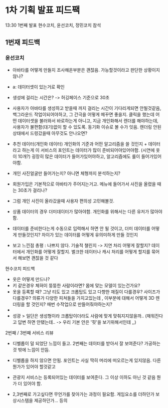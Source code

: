 # 1차 기획 발표 피드팩

13:30 1번째 발표
현수코치, 윤선코치, 정민코치 참석

## 1번재 피드백

### 윤선코치

- 아바타를 어떻게 만들지 조사해온부분은 괜찮음. 가능할것이라고 판단한 상황이지않나?
- a: 데이터셋이 있는거로 확인
- 생성에 걸리는 시간은? -> 허깅페이스 기준으로 30초
- 사용자가 아바타를 생성하고 받을때 까지 걸리는 시간이 기다리게되면 안될것같음, 백그라운드 작업이되어야하고, 그 간극을 어떻게 메꾸면 좋을지. 클릭을 했는데 어떤 데이터셋을 불러와서 바로하는게 아니고, 지금 개인화해서 렌더를 해야하는데, 사용자가 불편함(대기)없이 할 수 있도록. 동기화 이슈로 볼 수가 잇음. 렌더링 안된 상태에서 드렁갔을때 아무것도 안나오면?
- 추천 데이터(개인화 데이터) 개인화의 기준과 어떤 알고리즘을 쓸 것인지 + 데이터라고 하는게 이 서비스의 포인트는 데이터가 많이 준비되어야있어야함. (시연에 옷이 10개?) 굉장히 많은 데이터가 들어가있어야하고, 알고리즘에도 룰이 들어가있어야함.
- 개인 사진얼굴만 들어가는지? 아니면 체형까지 분석하는지?
- 회원가입은 기본적으로 아바타가 주어지는거고. 메뉴에 들어가서 사진을 올렸을 때는 30초가 걸리나?
- 그럼 개인 사진이 올라갔을때 사용자 편의성 고민해볼것.
- 상품 데이터의 경우 더미데이터가 많아야함. 개인화를 위해서는 다른 유저가 많아야함.
- 데이터를 준비한다는게 수동으로 입력해서 하면 안 될 것이고, 더미 데이터를 어떻게 만들것인지? 차이가 있는 데이터를 어떻게 유의미하게 만들 것인지

- 보고 느낀점 총평 : 나쁘지 않다. 기술적 챌린지 -> 지연 처리 어떻게 잘할지? 데이터에서 개인화를 어떻게 잘할지. 벌크한 데이터나 캐시 처리를 어떻게 할지를 묶어서 해보면 괜찮을 것 같다

현수코치 피드백

- 옷은 어떻게 만드나?
- 키 같은경우 체혀이 뚱뚱한 사람이라면? 몸에 맞는 모델이 있는건가요?
- 옷을 등록할 때? 그냥 티도 있고 크롭탑도 있고 다향한 재질이 다를경우? 사이즈가 다를경우? 의류가 다양한 피쳐들을 가지고있는데 , 이부분에 대해서 어떻게 3D 렌더링을 할 것인지? 매번 수작업으로 만들어줘야하는지?
-
- 성광 > 일단은 생성형이라 크롭탑이더라도 사람에 맞게 맞춰지지않을까.. (채워진다고 답변 하면 안됐는데.. -> 우리 기본 안은 '핏'을 보기위해서인데 ,,)

2번째 / 3번째 서비스 리뷰

- 디벨롭이 덜 되었단 느낌이 들고. 2번째는 데이터를 받아서 잘 보여준다? 가공하는것 밖에 느낌이 안듬.
- 디벨롭을 하지 않으면 안됨. 포인트는 사실 딱히 머리에 떠오르는게 있지않음. 다른 뭔가가 있어야 할것같고

- 관광지 서비스는 등록되어있는 데이터를 보여준다. 그 이상 이하도 아닌 것 같음 뭔가 더 있어야 함.
- 2,3번째로 가고싶다면 무언가를 찾아가는 과정이 필요함. 게임요소를 더하던가 보상시스템을 제공하던가... 등의
